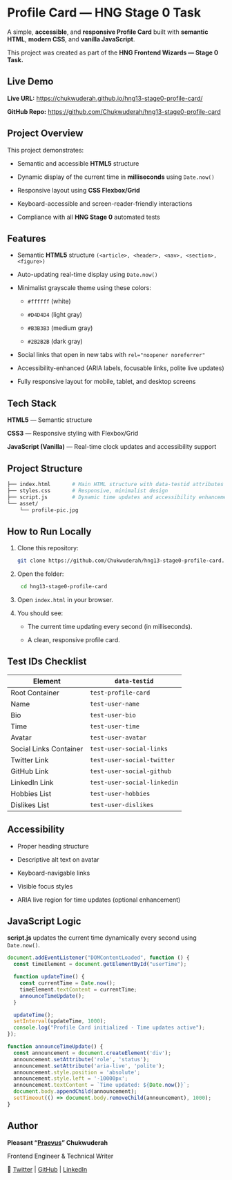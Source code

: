 # Profile Card — HNG Stage 0 Task

A simple, **accessible**, and **responsive Profile Card** built with **semantic HTML**, **modern CSS**, and **vanilla JavaScript**.

This project was created as part of the **HNG Frontend Wizards — Stage 0 Task.**

## Live Demo

**Live URL:** https://chukwuderah.github.io/hng13-stage0-profile-card/

**GitHub Repo:** https://github.com/Chukwuderah/hng13-stage0-profile-card

## Project Overview

This project demonstrates:

- Semantic and accessible **HTML5** structure

- Dynamic display of the current time in **milliseconds** using `Date.now()`

- Responsive layout using **CSS Flexbox/Grid**

- Keyboard-accessible and screen-reader-friendly interactions

- Compliance with all **HNG Stage 0** automated tests

## Features

- Semantic **HTML5** structure `(<article>, <header>, <nav>, <section>, <figure>)`

- Auto-updating real-time display using `Date.now()`

- Minimalist grayscale theme using these colors:

  - `#ffffff` (white)

  - `#D4D4D4` (light gray)

  - `#B3B3B3` (medium gray)

  - `#2B2B2B` (dark gray)

- Social links that open in new tabs with `rel="noopener noreferrer"`

- Accessibility-enhanced (ARIA labels, focusable links, polite live updates)

- Fully responsive layout for mobile, tablet, and desktop screens

## Tech Stack

**HTML5** — Semantic structure

**CSS3** — Responsive styling with Flexbox/Grid

**JavaScript (Vanilla)** — Real-time clock updates and accessibility support

## Project Structure
```bash
├── index.html       # Main HTML structure with data-testid attributes
├── styles.css       # Responsive, minimalist design
├── script.js        # Dynamic time updates and accessibility enhancement
└── asset/
    └── profile-pic.jpg
```

## How to Run Locally

1. Clone this repository:

   ```bash
   git clone https://github.com/Chukwuderah/hng13-stage0-profile-card.git
   ```

2. Open the folder:

   ```bash
    cd hng13-stage0-profile-card
    ```


3. Open `index.html` in your browser.

4. You should see:

   - The current time updating every second (in milliseconds).

   - A clean, responsive profile card.

## Test IDs Checklist

| Element                | `data-testid`               |
| ---------------------- | --------------------------- |
| Root Container         | `test-profile-card`         |
| Name                   | `test-user-name`            |
| Bio                    | `test-user-bio`             |
| Time                   | `test-user-time`            |
| Avatar                 | `test-user-avatar`          |
| Social Links Container | `test-user-social-links`    |
| Twitter Link           | `test-user-social-twitter`  |
| GitHub Link            | `test-user-social-github`   |
| LinkedIn Link          | `test-user-social-linkedin` |
| Hobbies List           | `test-user-hobbies`         |
| Dislikes List          | `test-user-dislikes`        |


## Accessibility

- Proper heading structure

- Descriptive alt text on avatar

- Keyboard-navigable links

- Visible focus styles

- ARIA live region for time updates (optional enhancement)

## JavaScript Logic

**script.js** updates the current time dynamically every second using `Date.now()`.

```js
document.addEventListener("DOMContentLoaded", function () {
  const timeElement = document.getElementById("userTime");

  function updateTime() {
    const currentTime = Date.now();
    timeElement.textContent = currentTime;
    announceTimeUpdate();
  }

  updateTime();
  setInterval(updateTime, 1000);
  console.log("Profile Card initialized - Time updates active");
});

function announceTimeUpdate() {
  const announcement = document.createElement('div');
  announcement.setAttribute('role', 'status');
  announcement.setAttribute('aria-live', 'polite');
  announcement.style.position = 'absolute';
  announcement.style.left = '-10000px';
  announcement.textContent = `Time updated: ${Date.now()}`;
  document.body.appendChild(announcement);
  setTimeout(() => document.body.removeChild(announcement), 1000);
}
```

## Author

**Pleasant “[Praevus](https://pleasant-chukwuderah.vercel.app/)” Chukwuderah**

Frontend Engineer & Technical Writer

🔗 [Twitter](https://x.com/Pleasant_Dev)
 | [GitHub](https://github.com/Chukwuderah)
 | [LinkedIn](https://www.linkedin.com/in/pleasant-chukwuderah-327149183/)